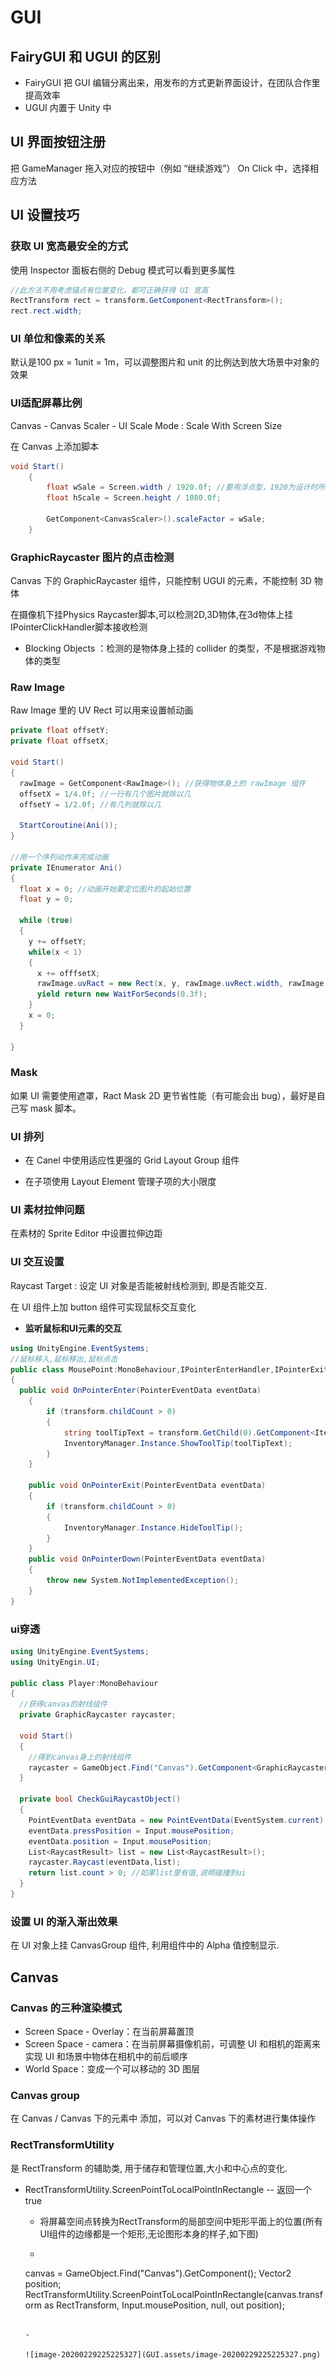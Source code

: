 # GUI

## FairyGUI 和 UGUI 的区别

- FairyGUI 把 GUI 编辑分离出来，用发布的方式更新界面设计，在团队合作里提高效率
- UGUI 内置于 Unity 中

## UI 界面按钮注册

把 GameManager 拖入对应的按钮中（例如 “继续游戏”） On Click 中，选择相应方法

## UI 设置技巧

### 获取 UI 宽高最安全的方式

使用 Inspector 面板右侧的 Debug 模式可以看到更多属性

```c#
//此方法不用考虑锚点有位置变化，都可正确获得 UI 宽高
RectTransform rect = transform.GetComponent<RectTransform>();
rect.rect.width;
```



### UI 单位和像素的关系

默认是100 px = 1unit = 1m，可以调整图片和 unit 的比例达到放大场景中对象的效果

### UI适配屏幕比例

Canvas - Canvas Scaler - UI Scale Mode : Scale With Screen Size

在 Canvas 上添加脚本

```c#
void Start()
    {
        float wSale = Screen.width / 1920.0f; //要用浮点型，1920为设计时所用的屏幕宽度
        float hScale = Screen.height / 1080.0f;

        GetComponent<CanvasScaler>().scaleFactor = wSale;
    }
```

### GraphicRaycaster 图片的点击检测

Canvas 下的 GraphicRaycaster 组件，只能控制 UGUI 的元素，不能控制 3D 物体

在摄像机下挂Physics Raycaster脚本,可以检测2D,3D物体,在3d物体上挂IPointerClickHandler脚本接收检测

- Blocking Objects ：检测的是物体身上挂的 collider 的类型，不是根据游戏物体的类型

### Raw Image

Raw Image 里的 UV Rect 可以用来设置帧动画

```c#
private float offsetY;
private float offsetX;

void Start()
{
  rawImage = GetComponent<RawImage>(); //获得物体身上的 rawImage 组件
  offsetX = 1/4.0f; //一行有几个图片就除以几
  offsetY = 1/2.0f; //有几列就除以几
  
  StartCoroutine(Ani());
}

//用一个序列动作来完成动画
private IEnumerator Ani()
{
  float x = 0; //动画开始要定位图片的起始位置
  float y = 0;
  
  while (true) 
  {
    y += offsetY;
    while(x < 1)
    {
      x += offfsetX;
      rawImage.uvRact = new Rect(x, y, rawImage.uvRect.width, rawImage.uvRect.height);
      yield return new WaitForSeconds(0.3f);
    }
    x = 0;
  }
  
}
```

### Mask

如果 UI 需要使用遮罩，Ract Mask 2D 更节省性能（有可能会出 bug），最好是自己写 mask 脚本。

### UI 排列

- 在 Canel 中使用适应性更强的 Grid Layout Group 组件

- 在子项使用 Layout Element 管理子项的大小限度

### UI 素材拉伸问题

在素材的 Sprite Editor 中设置拉伸边距

### UI 交互设置

Raycast Target : 设定 UI 对象是否能被射线检测到, 即是否能交互.

在 UI 组件上加 button 组件可实现鼠标交互变化

- **监听鼠标和UI元素的交互**

```c#
using UnityEngine.EventSystems;
//鼠标移入,鼠标移出,鼠标点击
public class MousePoint:MonoBehaviour,IPointerEnterHandler,IPointerExitHandler,IPointerDownHandler
{
  public void OnPointerEnter(PointerEventData eventData)
    {
        if (transform.childCount > 0)
        {
            string toolTipText = transform.GetChild(0).GetComponent<ItemUI>().Item.GetToolTipText();
            InventoryManager.Instance.ShowToolTip(toolTipText);
        }
    }

    public void OnPointerExit(PointerEventData eventData)
    {
        if (transform.childCount > 0)
        {
            InventoryManager.Instance.HideToolTip();
        }
    }
    public void OnPointerDown(PointerEventData eventData)
    {
        throw new System.NotImplementedException();
    }
}
```

### ui穿透

```c#
using UnityEngine.EventSystems;
using UnityEngin.UI;

public class Player:MonoBehaviour
{
  //获得canvas的射线组件
  private GraphicRaycaster raycaster;

  void Start()
  {
    //得到canvas身上的射线组件
    raycaster = GameObject.Find("Canvas").GetComponent<GraphicRaycaster>();
  }
  
  private bool CheckGuiRaycastObject()
  {
    PointEventData eventData = new PointEventData(EventSystem.current);
    eventData.pressPosition = Input.mousePosition;
    eventData.position = Input.mousePosition;
    List<RaycastResult> list = new List<RaycastResult>();
    raycaster.Raycast(eventData,list);
    return list.count > 0; //如果list里有值,说明碰撞到ui
  }
}

```



### 设置 UI 的渐入渐出效果

在 UI 对象上挂 CanvasGroup 组件, 利用组件中的 Alpha 值控制显示.

## Canvas

###  Canvas 的三种渲染模式

- Screen Space - Overlay：在当前屏幕置顶
- Screen Space - camera：在当前屏幕摄像机前，可调整 UI 和相机的距离来实现 UI 和场景中物体在相机中的前后顺序
- World Space：变成一个可以移动的 3D 图层

### Canvas group

在 Canvas / Canvas 下的元素中 添加，可以对 Canvas 下的素材进行集体操作

### RectTransformUtility

 是 RectTransform 的辅助类, 用于储存和管理位置,大小和中心点的变化.

- RectTransformUtility.ScreenPointToLocalPointInRectangle -- 返回一个true

  - 将屏幕空间点转换为RectTransform的局部空间中矩形平面上的位置(所有UI组件的边缘都是一个矩形,无论图形本身的样子,如下图)

  - ```c#
  canvas = GameObject.Find("Canvas").GetComponent<Canvas>();
    Vector2 position;
    RectTransformUtility.ScreenPointToLocalPointInRectangle(canvas.transform as RectTransform, Input.mousePosition, null, out position);
    ```
    
  - 
  
    ![image-20200229225225327](GUI.assets/image-20200229225225327.png)